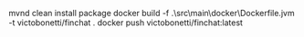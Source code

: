 mvnd clean install package
docker build -f .\src\main\docker\Dockerfile.jvm -t victobonetti/finchat .
docker push victobonetti/finchat:latest